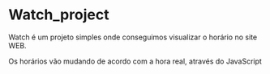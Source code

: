 # Watch_project

<p>Watch é um projeto simples onde conseguimos visualizar o horário no site WEB.</p>
<p>Os horários vão mudando de acordo com a hora real, através do JavaScript</p>
